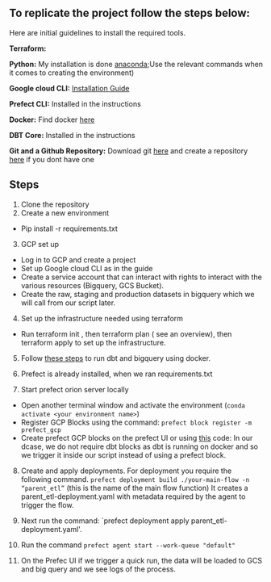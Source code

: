 ## To replicate the project follow the steps below:

Here are initial guidelines to  install the required tools.
  
**Terraform:**
  
**Python:** My installation is done [anaconda](https://www.anaconda.com/download/);Use the relevant commands when it comes to creating the environment)
  
**Google cloud CLI:** [Installation Guide](https://cloud.google.com/sdk/docs/install)
  
**Prefect CLI:** Installed in the instructions
  
**Docker:** Find docker [here](https://docs.docker.com/get-docker)
  
**DBT Core:** Installed in the instructions
  
**Git and a Github Repository:** Download git [here](https://git-scm.com/downloads) and create a repository [here](https://github.com/) 
  if you dont have one
  
 ## Steps
  
1. Clone the repository
2. Create a new environment
  - Pip install -r requirements.txt
3. GCP set up
  - Log in to GCP and create a project
  - Set up Google cloud CLI as in the guide
  - Create a service account that can interact with rights to interact with the  various resources (Bigquery, GCS Bucket).
  - Create the raw, staging and production datasets in bigquery which we will call from our script later. 

4. Set up the infrastructure needed using terraform
- Run terraform init , then terraform plan ( see an overview), then terraform apply to set up the infrastructure.

5. Follow [these steps](https://github.com/DataTalksClub/data-engineering-zoomcamp/tree/main/week_4_analytics_engineering/docker_setup) to run dbt and bigquery using docker.


6. Prefect is already installed, when we ran requirements.txt

7. Start prefect orion server locally
  - Open another terminal window and activate the environment (`conda activate <your environment name>`)
  - Register GCP Blocks using the command: `prefect block register -m prefect_gcp`
  - Create prefect GCP blocks on the prefect UI or using [this](https://github.com/discdiver/prefect-zoomcamp/blob/main/blocks/make_gcp_blocks.py) code: 
In our dcase, we do not require dbt blocks as dbt is running on docker and so we trigger it inside our script instead of using a prefect block. 
8. Create  and apply deployments. For deployment you require the following command. 
`prefect deployment build ./your-main-flow -n  “parent_etl”` (this is the name of the main flow function)
It creates a parent_etl-deployment.yaml with metadata required by the agent to trigger the flow.

9. Next run the command: `prefect deployment apply parent_etl-deployment.yaml'. 
10. Run the command `prefect agent start --work-queue "default"`
11. On the Prefec UI if we trigger a quick run, the data will be loaded to GCS and big query and we see logs of the process. 


  
  
